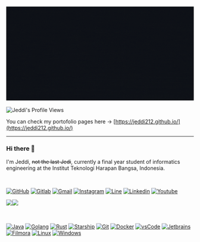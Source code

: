 ![Jeddi](https://github.com/Jeddi212/Jeddi212/blob/main/Jeddi%20(2).gif)

![Jeddi's Profile Views](https://api.visitorbadge.io/api/visitors?path=https%3A%2F%2Fgithub.com%2FJeddi212&countColor=%23fce775&style=flat-square)

You can check my portofolio pages here ->
[https://jeddi212.github.io/](https://jeddi212.github.io/)

<hr>

### Hi there 👋
I'm Jeddi, ~~not the last Jedi~~, currently a final year student of informatics engineering at the Institut Teknologi Harapan Bangsa, Indonesia.

<br>

[![GitHub](https://img.shields.io/badge/Github-100000?style=for-the-badge&logo=github&logoColor=white)](https://github.com/Jeddi212)
[![Gitlab](https://img.shields.io/badge/Gitlab-FA7B0E?style=for-the-badge&logo=gitlab&logoColor=white)](https://gitlab.com/jedediahf51)
[![Gmail](https://img.shields.io/badge/Gmail-D14836?style=for-the-badge&logo=gmail&logoColor=white)](https://mail.google.com/mail/u/0/?fs=1&to=jedediahf51@gmail.com&tf=cm)
[![Instagram](https://img.shields.io/badge/Instagram-E4405F?style=for-the-badge&logo=instagram&logoColor=white)](https://www.instagram.com/jedediah_jeddi/)
[![Line](https://img.shields.io/badge/Line-00C300?style=for-the-badge&logo=line&logoColor=white)](https://line.me/ti/p/3oTjtUCmCe)
[![Linkedin](https://img.shields.io/badge/Linkedin-0077B5?style=for-the-badge&logo=linkedin&logoColor=white)](https://www.linkedin.com/in/jedediahfanuel/)
[![Youtube](https://img.shields.io/badge/Youtube-FF0000?style=for-the-badge&logo=youtube&logoColor=white)](https://www.youtube.com/channel/UCRm8ZV7WY7x3SUrzJdjXkQA)

<img height="137px" src="https://github-readme-stats.vercel.app/api?username=jeddi212&hide_title=true&hide_border=true&show_icons=true&include_all_commits=true&count_private=true&line_height=21&theme=radical" /><img height="137px" src="https://github-readme-stats.vercel.app/api/top-langs/?username=jeddi212&hide=jupyter%20notebook&hide_title=true&hide_border=true&layout=compact&langs_count=10&&theme=radical" />

<br>

[![Java](https://img.shields.io/badge/Java-D41515?style=for-the-badge&logo=java&logoColor=white)]()
[![Golang](https://img.shields.io/badge/Go-00ADD8?style=for-the-badge&logo=go&logoColor=white)]()
[![Rust](https://img.shields.io/badge/Rust-F74C00?style=for-the-badge&logo=rust&logoColor=white)]()
[![Starship](https://img.shields.io/badge/starship-DD0B78?style=for-the-badge&logo=starship&logoColor=white)]()
[![Git](https://img.shields.io/badge/Git-F05032?style=for-the-badge&logo=git&logoColor=white)]()
[![Docker](https://img.shields.io/badge/Docker-2CA5E0?style=for-the-badge&logo=docker&logoColor=white)]()
[![vsCode](https://img.shields.io/badge/vsCode-0078D4?style=for-the-badge&logo=visual%20studio%20code&logoColor=white)]()
[![Jetbrains](https://img.shields.io/badge/jetbrains-FFD918?style=for-the-badge&logo=jetbrains&logoColor=black)]()
[![Filmora](https://img.shields.io/badge/filmora-253642?style=for-the-badge&logo=filmora&logoColor=white)]()
[![Linux](https://img.shields.io/badge/Linux-FCC624?style=for-the-badge&logo=linux&logoColor=black)]()
[![Windows](https://img.shields.io/badge/Windows-0078D6?style=for-the-badge&logo=windows&logoColor=white)]()

